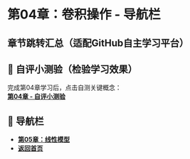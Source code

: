 # 第04章：卷积操作 - 导航栏
## 章节跳转汇总（适配GitHub自主学习平台）  
## 📝 自评小测验（检验学习效果）  
完成第04章学习后，点击自测关键概念：  
**[第04章 - 自评小测验](question04.md)**  

## 🚀 导航栏  
- **[第05章：线性模型](../Chater05/chter01.md)**  
- **[返回首页](../../index.md)**
